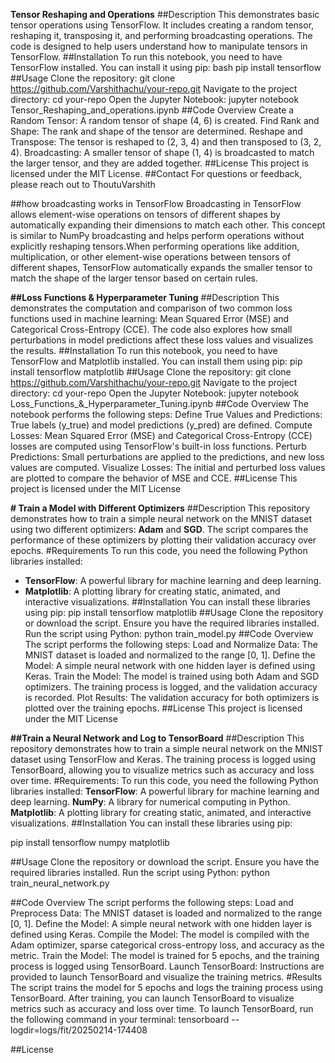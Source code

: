 **Tensor Reshaping and Operations**
##Description
This demonstrates basic tensor operations using TensorFlow. It includes creating a random tensor, reshaping it, transposing it, and performing broadcasting operations. The code is designed to help users understand how to manipulate tensors in TensorFlow.
##Installation
To run this notebook, you need to have TensorFlow installed. You can install it using pip:
bash
pip install tensorflow
##Usage
Clone the repository:
git clone https://github.com/Varshithachu/your-repo.git
Navigate to the project directory:
cd your-repo
Open the Jupyter Notebook:
jupyter notebook Tensor_Reshaping_and_operations.ipynb
##Code Overview
Create a Random Tensor: A random tensor of shape (4, 6) is created.
Find Rank and Shape: The rank and shape of the tensor are determined.
Reshape and Transpose: The tensor is reshaped to (2, 3, 4) and then transposed to (3, 2, 4).
Broadcasting: A smaller tensor of shape (1, 4) is broadcasted to match the larger tensor, and they are added together.
##License
This project is licensed under the MIT License.
##Contact
For questions or feedback, please reach out to ThoutuVarshith

##how broadcasting works in TensorFlow
Broadcasting in TensorFlow allows element-wise operations on tensors of different shapes by automatically expanding their dimensions to match each other. This concept is similar to NumPy broadcasting and helps perform operations without explicitly reshaping tensors.When performing operations like addition, multiplication, or other element-wise operations between tensors of different shapes, TensorFlow automatically expands the smaller tensor to match the shape of the larger tensor based on certain rules.

**##Loss Functions & Hyperparameter Tuning**
##Description
This  demonstrates the computation and comparison of two common loss functions used in machine learning: Mean Squared Error (MSE) and Categorical Cross-Entropy (CCE). The code also explores how small perturbations in model predictions affect these loss values and visualizes the results.
##Installation
To run this notebook, you need to have TensorFlow and Matplotlib installed. You can install them using pip:
pip install tensorflow matplotlib
##Usage
Clone the repository:
git clone https://github.com/Varshithachu/your-repo.git
Navigate to the project directory:
cd your-repo
Open the Jupyter Notebook:
jupyter notebook Loss_Functions_&_Hyperparameter_Tuning.ipynb
##Code Overview
The notebook performs the following steps:
Define True Values and Predictions: True labels (y_true) and model predictions (y_pred) are defined.
Compute Losses: Mean Squared Error (MSE) and Categorical Cross-Entropy (CCE) losses are computed using TensorFlow's built-in loss functions.
Perturb Predictions: Small perturbations are applied to the predictions, and new loss values are computed.
Visualize Losses: The initial and perturbed loss values are plotted to compare the behavior of MSE and CCE.
##License
This project is licensed under the MIT License

**# Train a Model with Different Optimizers**
##Description
This repository  demonstrates how to train a simple neural network on the MNIST dataset using two different optimizers: **Adam** and **SGD**. The script compares the performance of these optimizers by plotting their validation accuracy over epochs.
#Requirements
To run this code, you need the following Python libraries installed:
- **TensorFlow**: A powerful library for machine learning and deep learning.
- **Matplotlib**: A plotting library for creating static, animated, and interactive visualizations.
##Installation
You can install these libraries using pip:
pip install tensorflow matplotlib
##Usage
Clone the repository or download the script.
Ensure you have the required libraries installed.
Run the script using Python:
python train_model.py
##Code Overview
The script performs the following steps:
Load and Normalize Data: The MNIST dataset is loaded and normalized to the range [0, 1].
Define the Model: A simple neural network with one hidden layer is defined using Keras.
Train the Model: The model is trained using both Adam and SGD optimizers. The training process is logged, and the validation accuracy is recorded.
Plot Results: The validation accuracy for both optimizers is plotted over the training epochs.
##License
This project is licensed under the MIT License

**##Train a Neural Network and Log to TensorBoard**
##Description
This repository  demonstrates how to train a simple neural network on the MNIST dataset using TensorFlow and Keras. The training process is logged using TensorBoard, allowing you to visualize metrics such as accuracy and loss over time.
#Requirements:
To run this code, you need the following Python libraries installed:
**TensorFlow**: A powerful library for machine learning and deep learning.
**NumPy**: A library for numerical computing in Python.
**Matplotlib**: A plotting library for creating static, animated, and interactive visualizations.
##Installation
You can install these libraries using pip:

pip install tensorflow numpy matplotlib

##Usage
Clone the repository or download the script.
Ensure you have the required libraries installed.
Run the script using Python:
python train_neural_network.py

##Code Overview
The script performs the following steps:
Load and Preprocess Data: The MNIST dataset is loaded and normalized to the range [0, 1].
Define the Model: A simple neural network with one hidden layer is defined using Keras.
Compile the Model: The model is compiled with the Adam optimizer, sparse categorical cross-entropy loss, and accuracy as the metric.
Train the Model: The model is trained for 5 epochs, and the training process is logged using TensorBoard.
Launch TensorBoard: Instructions are provided to launch TensorBoard and visualize the training metrics.
#Results
The script trains the model for 5 epochs and logs the training process using TensorBoard. After training, you can launch TensorBoard to visualize metrics such as accuracy and loss over time.
To launch TensorBoard, run the following command in your terminal:
tensorboard --logdir=logs/fit/20250214-174408

##License
